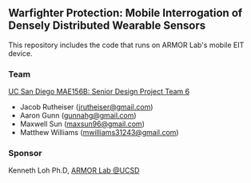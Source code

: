 ## Warfighter Protection: Mobile Interrogation of Densely Distributed Wearable Sensors 

This repository includes the code that runs on ARMOR Lab's mobile EIT device.

### Team

[UC San Diego MAE156B: Senior Design Project Team 6](https://sites.google.com/a/eng.ucsd.edu/156b-2018-spring-team06/)

* Jacob Rutheiser	(jrutheiser@gmail.com)
* Aaron Gunn			(gunnahg@gmail.com)
* Maxwell Sun		(maxsun96@gmail.com)
* Matthew Williams	(mwilliams31243@gmail.com)

### Sponsor

Kenneth Loh Ph.D, [ARMOR Lab @UCSD](http://armor.eng.ucsd.edu/)
